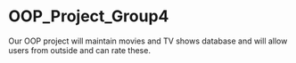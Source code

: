 # OOP_Project_Group4
Our OOP project will maintain movies and TV shows database and will allow users from outside and can rate these.
